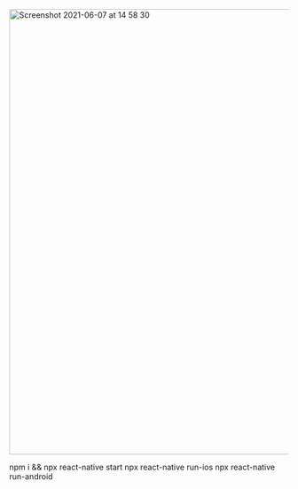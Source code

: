 <img width="803" alt="Screenshot 2021-06-07 at 14 58 30" src="https://user-images.githubusercontent.com/50097658/121020666-df4d1e00-c7a0-11eb-8045-c3995bf2dda9.png">


 npm i && npx react-native start
 npx react-native run-ios
 npx react-native run-android
